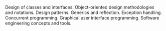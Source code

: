 Design of classes and interfaces. Object-oriented design methodologies and notations. Design patterns. Generics and reflection. Exception handling. Concurrent programming. Graphical user interface programming. Software engineering concepts and tools.
